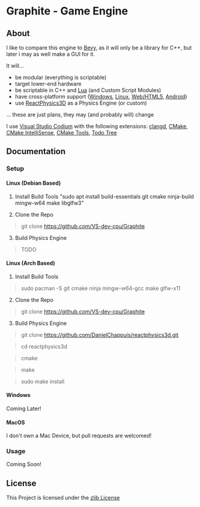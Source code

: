 # Graphite - Game Engine

## About

I like to compare this engine to [Bevy](https://bevyengine.org/), as it will only be a library for C++, but later i may as well make a GUI for it.

It will...
- be modular (everything is scriptable)
- target lower-end hardware
- be scriptable in C++ and [Lua](https://www.lua.org/about.html) (and Custom Script Modules)
- have cross-platform support ([Windows](https://www.mingw-w64.org/), [Linux](https://gcc.gnu.org/), [Web/HTML5](https://emscripten.org/), [Android](https://developer.android.com/))
- use [ReactPhysics3D](https://reactphysics3d.com/) as a Physics Engine (or custom)

... these are just plans, they may (and probably will) change

I use [Visual Studio Codium](https://vscodium.com/) with the following extensions: [clangd](https://open-vsx.org/extension/llvm-vs-code-extensions/vscode-clangd), [CMake](https://open-vsx.org/extension/twxs/cmake), [CMake IntelliSense](https://open-vsx.org/extension/KylinIdeTeam/cmake-intellisence), [CMake Tools](https://open-vsx.org/extension/ms-vscode/cmake-tools), [Todo Tree](https://open-vsx.org/vscode/item?itemName=Gruntfuggly.todo-tree)

## Documentation

### Setup

#### Linux (Debian Based)

1. Install Build Tools
"sudo apt install build-essentials git cmake ninja-build mingw-w64 make libglfw3"

2. Clone the Repo
> git clone https://github.com/VS-dev-cpu/Graphite

3. Build Physics Engine
> TODO

#### Linux (Arch Based)

1. Install Build Tools
> sudo pacman -S git cmake ninja mingw-w64-gcc make glfw-x11

2. Clone the Repo
> git clone https://github.com/VS-dev-cpu/Graphite

3. Build Physics Engine
> git clone https://github.com/DanielChappuis/reactphysics3d.git

> cd reactphysics3d

> cmake

> make

> sudo make install

#### Windows

Coming Later!

#### MacOS

I don't own a Mac Device, but pull requests are welcomed!

### Usage

Coming Soon!

## License

This Project is licensed under the [zlib License](https://opensource.org/license/zlib-license-php/)
